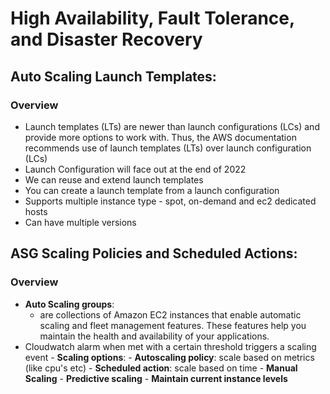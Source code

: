 # High Availability, Fault Tolerance, and Disaster Recovery

## Auto Scaling Launch Templates:
### Overview
- Launch templates (LTs) are newer than launch configurations (LCs) and 
  provide more options to work with. Thus, the AWS documentation recommends 
  use of launch templates (LTs) over launch configuration (LCs)
- Launch Configuration will face out at the end of 2022
- We can reuse and extend launch templates
- You can create a launch template from a launch configuration
- Supports multiple instance type - spot, on-demand and ec2 dedicated hosts
- Can have multiple versions


## ASG Scaling Policies and Scheduled Actions: 
### Overview
- __Auto Scaling groups__:
  - are collections of Amazon EC2 instances that enable automatic scaling and fleet management features.
    These features help you maintain the health and availability of your applications.
- Cloudwatch alarm when met with a certain threshold triggers a scaling event
      - __Scaling options__:
        - __Autoscaling policy__: scale based on metrics (like cpu's etc)
        - __Scheduled action__: scale based on time
        - __Manual Scaling__
        - __Predictive scaling__
        - __Maintain current instance levels__







